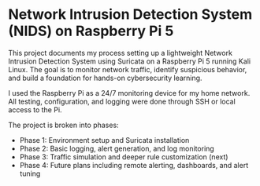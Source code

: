 # Network Intrusion Detection System (NIDS) on Raspberry Pi 5

This project documents my process setting up a lightweight Network Intrusion Detection System using Suricata on a Raspberry Pi 5 running Kali Linux. The goal is to monitor network traffic, identify suspicious behavior, and build a foundation for hands-on cybersecurity learning.

I used the Raspberry Pi as a 24/7 monitoring device for my home network. All testing, configuration, and logging were done through SSH or local access to the Pi.

The project is broken into phases:

- Phase 1: Environment setup and Suricata installation
- Phase 2: Basic logging, alert generation, and log monitoring
- Phase 3: Traffic simulation and deeper rule customization (next)
- Phase 4: Future plans including remote alerting, dashboards, and alert tuning
